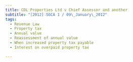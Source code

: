 ```yaml
---
title: CDL Properties Ltd v Chief Assessor and another
subtitle: "[2012] SGCA 1 / 09\_January\_2012"
tags:
  - Revenue Law
  - Property tax
  - Annual value
  - Reassessment of annual value
  - When increased property tax payable
  - Interest on overpaid property tax

---
```


